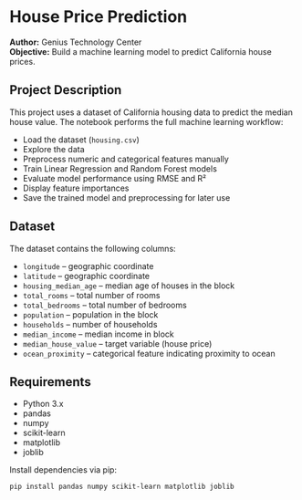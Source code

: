 # House Price Prediction

**Author:** Genius Technology Center  
**Objective:** Build a machine learning model to predict California house prices.

## Project Description

This project uses a dataset of California housing data to predict the median house value. The notebook performs the full machine learning workflow:

- Load the dataset (`housing.csv`)  
- Explore the data  
- Preprocess numeric and categorical features manually  
- Train Linear Regression and Random Forest models  
- Evaluate model performance using RMSE and R²  
- Display feature importances  
- Save the trained model and preprocessing for later use  

## Dataset

The dataset contains the following columns:

- `longitude` – geographic coordinate  
- `latitude` – geographic coordinate  
- `housing_median_age` – median age of houses in the block  
- `total_rooms` – total number of rooms  
- `total_bedrooms` – total number of bedrooms  
- `population` – population in the block  
- `households` – number of households  
- `median_income` – median income in block  
- `median_house_value` – target variable (house price)  
- `ocean_proximity` – categorical feature indicating proximity to ocean  

## Requirements

- Python 3.x  
- pandas  
- numpy  
- scikit-learn  
- matplotlib  
- joblib  

Install dependencies via pip:

```bash
pip install pandas numpy scikit-learn matplotlib joblib
